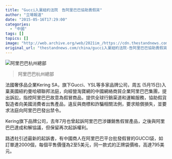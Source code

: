 ```yaml
---
title: "Gucci入稟紐約法院　告阿里巴巴協助賣假貨"
author: "立場報道"
date: "2015-05-16T17:29:00"
categories:
  - "中國"
tags: []
topics: []
image: "http://web.archive.org/web/2021im_/https://cdn.thestandnews.com/media/photos/cache/library_offices_photo6_large_KOYKO_1200x0.png"
original_url: "thestandnews.com/china/gucci入稟紐約法院-告阿里巴巴協助賣假貨"
---
```

![阿里巴巴杭州總部](http://web.archive.org/web/2021im_/https://cdn.thestandnews.com/media/photos/cache/library_offices_photo6_large_KOYKO_1200x0.png)

> 阿里巴巴杭州總部

法國奢侈品企業Kering SA，旗下Gucci、YSL等多家品牌公司，周五 (5月15日)入稟美國紐約曼哈頓聯邦法庭，向經營淘寶網的中國網絡商貿企業阿里巴巴集團，提出訴訟，指控阿里巴巴故意為假冒商品，提供全球行銷渠道和運輸服務，協助假貨製造者向美國消費者出售產品，違反與商標和詐騙相關法例，要求賠償損失，並要求法庭向阿里巴巴發出禁令。

Kering旗下品牌公司，去年7月也曾起訴阿里巴巴涉嫌銷售假冒產品，之後與阿里巴巴達成和解協議，但保留再次起訴權利。

路透社引述最新的起訴書，有中國商人在阿里巴巴平台批發假冒的GUCCI袋，如訂單達2000個，每個平售價僅為2至5美元，同一款式的正牌袋價格，高達795美元。